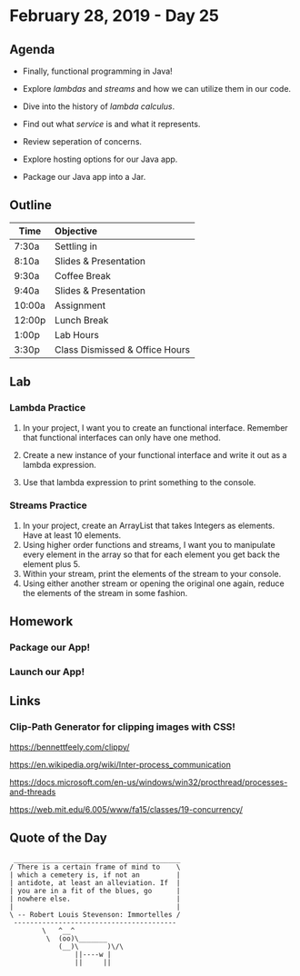 # February 28, 2019 - Day 25


## Agenda

- Finally, functional programming in Java!
- Explore *lambdas* and *streams* and how we can utilize them in our code. 
- Dive into the history of *lambda calculus*. 

- Find out what *service* is and what it represents. 
- Review seperation of concerns. 
- Explore hosting options for our Java app.
- Package our Java app into a Jar. 


## Outline

| Time   | Objective                        |
| -------|:---------------------------------|
| 7:30a  | Settling in                      |
| 8:10a  | Slides & Presentation            |
| 9:30a  | Coffee Break                     |
| 9:40a  | Slides & Presentation            |
| 10:00a | Assignment                       |
| 12:00p | Lunch Break                      |
| 1:00p  | Lab Hours                        |
| 3:30p  | Class Dismissed & Office Hours   |

## Lab

### Lambda Practice

1. In your project, I want you to create an functional interface. Remember that functional interfaces can only have one method. 

2. Create a new instance of your functional interface and write it out as a lambda expression. 

3. Use that lambda expression to print something to the console. 

### Streams Practice

1. In your project, create an ArrayList that takes Integers as elements. Have at least 10 elements. 
2. Using higher order functions and streams, I want you to manipulate every element in the array so that for each element you get back the element plus 5. 
3. Within your stream, print the elements of the stream to your console.
4. Using either another stream or opening the original one again, reduce the elements of the stream in some fashion. 


## Homework

### Package our App!
### Launch our App!

## Links

### Clip-Path Generator for clipping images with CSS!

https://bennettfeely.com/clippy/

https://en.wikipedia.org/wiki/Inter-process_communication

https://docs.microsoft.com/en-us/windows/win32/procthread/processes-and-threads

https://web.mit.edu/6.005/www/fa15/classes/19-concurrency/



## Quote of the Day 
```
 _________________________________________
/ There is a certain frame of mind to    \
| which a cemetery is, if not an         |
| antidote, at least an alleviation. If  |
| you are in a fit of the blues, go      |
| nowhere else.                          |
|                                        |
\ -- Robert Louis Stevenson: Immortelles /
 ----------------------------------------
        \   ^__^
         \  (oo)\_______
            (__)\       )\/\
                ||----w |
                ||     ||

```